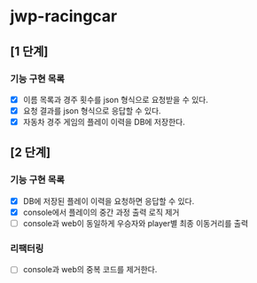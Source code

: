 # jwp-racingcar

## [1 단계]

### 기능 구현 목록

- [x] 이름 목록과 경주 횟수를 json 형식으로 요청받을 수 있다.
- [x] 요청 결과를 json 형식으로 응답할 수 있다.
- [x] 자동차 경주 게임의 플레이 이력을 DB에 저장한다.

## [2 단계]

### 기능 구현 목록

- [x] DB에 저장된 플레이 이력을 요청하면 응답할 수 있다.
- [x] console에서 플레이의 중간 과정 출력 로직 제거
- [ ] console과 web이 동일하게 우승자와 player별 최종 이동거리를 출력

### 리팩터링
- [ ] console과 web의 중복 코드를 제거한다. 